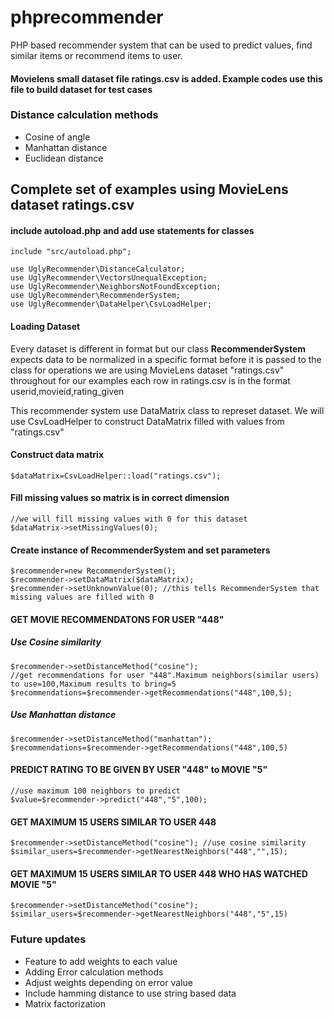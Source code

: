 # phprecommender
PHP based recommender system that can be used to predict values, find similar items or recommend items to user.

#### Movielens small dataset file ratings.csv is added. Example codes use this file to build dataset for test cases

### Distance calculation methods
- Cosine of angle
- Manhattan distance
- Euclidean distance

## Complete set of examples using MovieLens dataset **ratings.csv**

#### include autoload.php and add use statements for classes

    include "src/autoload.php";

    use UglyRecommender\DistanceCalculator;
    use UglyRecommender\VectorsUnequalException;
    use UglyRecommender\NeighborsNotFoundException;
    use UglyRecommender\RecommenderSystem;
    use UglyRecommender\DataHelper\CsvLoadHelper;

#### Loading Dataset

Every dataset is different in format but our class **RecommenderSystem** expects data to be normalized
in a specific format before it is passed to the class for operations
we are using MovieLens dataset "ratings.csv" throughout for our examples
each row in ratings.csv is in the format
userid,movieid,rating_given

This recommender system use DataMatrix class to represet dataset. We will use CsvLoadHelper to construct DataMatrix
filled with values from "ratings.csv"

#### Construct data matrix

    $dataMatrix=CsvLoadHelper::load("ratings.csv");

#### Fill missing values so matrix is in correct dimension

    //we will fill missing values with 0 for this dataset
    $dataMatrix->setMissingValues(0);

#### Create instance of RecommenderSystem and set parameters

    $recommender=new RecommenderSystem();  
    $recommender->setDataMatrix($dataMatrix);  
    $recommender->setUnknownValue(0); //this tells RecommenderSystem that missing values are filled with 0

#### GET MOVIE RECOMMENDATONS FOR USER "448"

##### Use Cosine similarity

    $recommender->setDistanceMethod("cosine");
    //get recommendations for user "448".Maximum neighbors(similar users) to use=100,Maximum results to bring=5
    $recommendations=$recommender->getRecommendations("448",100,5);

##### Use Manhattan distance

    $recommender->setDistanceMethod("manhattan");
    $recommendations=$recommender->getRecommendations("448",100,5)

#### PREDICT RATING TO BE GIVEN BY USER "448" to MOVIE "5"
    
    //use maximum 100 neighbors to predict
    $value=$recommender->predict("448","5",100);


#### GET MAXIMUM 15 USERS SIMILAR TO USER 448

    $recommender->setDistanceMethod("cosine"); //use cosine similarity
    $similar_users=$recommender->getNearestNeighbors("448","",15);

#### GET MAXIMUM 15 USERS SIMILAR TO USER 448 WHO HAS WATCHED MOVIE "5"

    $recommender->setDistanceMethod("cosine");
    $similar_users=$recommender->getNearestNeighbors("448","5",15)


### Future updates
- Feature to add weights to each value
- Adding Error calculation methods
- Adjust weights depending on error value
- Include hamming distance to use string based data
- Matrix factorization
